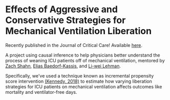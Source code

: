 # Effects of Aggressive and Conservative Strategies for Mechanical Ventilation Liberation

Recently published in the Journal of Critical Care! Available [here](https://doi.org/10.1016/j.jcrc.2023.154275).

A project using causal inference to help physicians better understand the process of weaning ICU patients off of mechanical ventilation, mentored by [Zach Shahn](https://sph.cuny.edu/about/people/faculty/zach-shahn/), [Elias Baedorf-Kassis](https://www.pulmonaryfellowship.hms.harvard.edu/elias-baedorf-kassis-md), and [Li-wei Lehman](http://web.mit.edu/lilehman/www/).

Specifically, we've used a technique known as incremental propensity score intervention [(Kennedy, 2018)](https://arxiv.org/pdf/1704.00211.pdf) to estimate how varying liberation strategies for ICU patients on mechanical ventilation affects outcomes like mortality and ventilator-free days.
